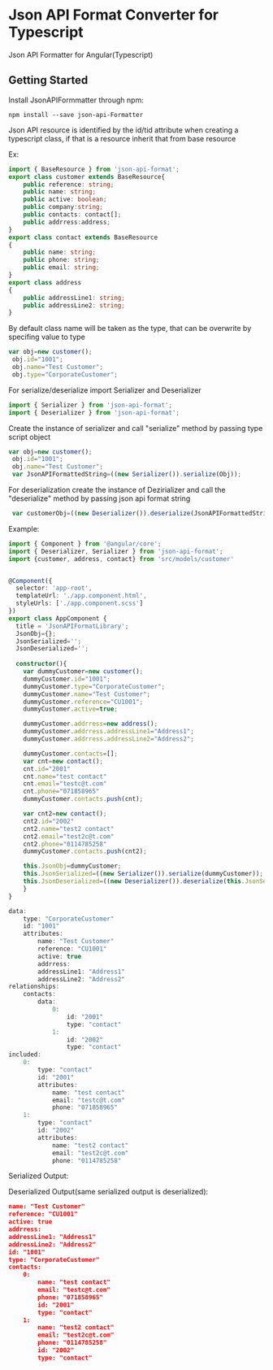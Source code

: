# Json API Format Converter for Typescript

Json API Formatter for Angular(Typescript)
## Getting Started
Install JsonAPIFormmatter through npm:
```angular2html
npm install --save json-api-Formatter
```
Json API resource is identified by the id/tid attribute
when creating a typescript class, if that is a resource inherit that from base resource

Ex:
```typescript
import { BaseResource } from 'json-api-format';
export class customer extends BaseResource{
    public reference: string;  
    public name: string;
    public active: boolean;  
    public company:string;   
    public contacts: contact[];
    public addrress:address;
}
export class contact extends BaseResource
{
    public name: string;
    public phone: string;
    public email: string;
}
export class address
{
    public addressLine1: string;
    public addressLine2: string;
}

```
By default class name will be taken as the type, that can be overwrite by specifing value to type
```typescript
var obj=new customer();
 obj.id="1001";
 obj.name="Test Customer";
 obj.type="CorporateCustomer";
```

For serialize/deserialize import Serializer and Deserializer

```typescript
import { Serializer } from 'json-api-format';
import { Deserializer } from 'json-api-format';
```

Create the instance of serializer and call "serialize" method by passing type script object
```typescript
var obj=new customer();
 obj.id="1001";
 obj.name="Test Customer";
 var JsonAPIFormattedString=((new Serializer()).serialize(Obj));
```
For deserialization create the instance of Dezirializer and call the "deserialize" method by passing json api format string
```typescript
 var customerObj=((new Deserializer()).deserialize(JsonAPIFormattedString));
```
Example: 

```typescript
import { Component } from '@angular/core';
import { Deserializer, Serializer } from 'json-api-format';
import {customer, address, contact} from 'src/models/customer'


@Component({
  selector: 'app-root',
  templateUrl: './app.component.html',
  styleUrls: ['./app.component.scss']
})
export class AppComponent {
  title = 'JsonAPIFormatLibrary';
  JsonObj={};
  JsonSerialized='';
  JsonDeserialized='';
  
  constructor(){
    var dummyCustomer=new customer();
    dummyCustomer.id="1001";
    dummyCustomer.type="CorporateCustomer";
    dummyCustomer.name="Test Customer";
    dummyCustomer.reference="CU1001";
    dummyCustomer.active=true;    

    dummyCustomer.addrress=new address();
    dummyCustomer.addrress.addressLine1="Address1";
    dummyCustomer.addrress.addressLine2="Address2";

    dummyCustomer.contacts=[];
    var cnt=new contact();
    cnt.id="2001" 
    cnt.name="test contact"
    cnt.email="testc@t.com"
    cnt.phone="071858965"
    dummyCustomer.contacts.push(cnt);

    var cnt2=new contact();
    cnt2.id="2002" 
    cnt2.name="test2 contact"
    cnt2.email="test2c@t.com"
    cnt2.phone="0114785258"
    dummyCustomer.contacts.push(cnt2);

    this.JsonObj=dummyCustomer;
    this.JsonSerialized=((new Serializer()).serialize(dummyCustomer));
    this.JsonDeserialized=((new Deserializer()).deserialize(this.JsonSerialized));
    }
}
```
```javascript
data:
    type: "CorporateCustomer"
    id: "1001"
    attributes:
        name: "Test Customer"
        reference: "CU1001"
        active: true
        addrress:
        addressLine1: "Address1"
        addressLine2: "Address2"
relationships:
    contacts:
        data:
            0:
                id: "2001"
                type: "contact"
            1:
                id: "2002"
                type: "contact"
included:
    0:
        type: "contact"
        id: "2001"
        attributes:
            name: "test contact"
            email: "testc@t.com"
            phone: "071858965"
    1:
        type: "contact"
        id: "2002"
        attributes:
            name: "test2 contact"
            email: "test2c@t.com"
            phone: "0114785258"
```
Serialized Output:


Deserialized Output(same serialized output is deserialized):

```json
name: "Test Customer"
reference: "CU1001"
active: true
addrress:
addressLine1: "Address1"
addressLine2: "Address2"
id: "1001"
type: "CorporateCustomer"
contacts:
    0:
        name: "test contact"
        email: "testc@t.com"
        phone: "071858965"
        id: "2001"
        type: "contact"
    1:
        name: "test2 contact"
        email: "test2c@t.com"
        phone: "0114785258"
        id: "2002"
        type: "contact"
```